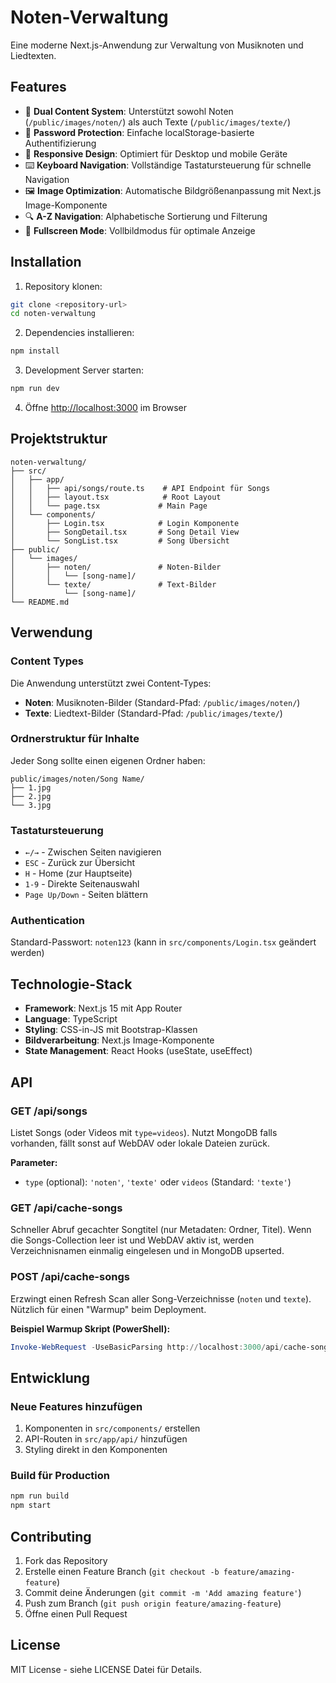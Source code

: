 # Noten-Verwaltung

Eine moderne Next.js-Anwendung zur Verwaltung von Musiknoten und Liedtexten.

## Features

- 📄 **Dual Content System**: Unterstützt sowohl Noten (`/public/images/noten/`) als auch Texte (`/public/images/texte/`)
- 🔐 **Password Protection**: Einfache localStorage-basierte Authentifizierung
- 🎨 **Responsive Design**: Optimiert für Desktop und mobile Geräte
- ⌨️ **Keyboard Navigation**: Vollständige Tastatursteuerung für schnelle Navigation
- 🖼️ **Image Optimization**: Automatische Bildgrößenanpassung mit Next.js Image-Komponente
- 🔍 **A-Z Navigation**: Alphabetische Sortierung und Filterung
- 📱 **Fullscreen Mode**: Vollbildmodus für optimale Anzeige

## Installation

1. Repository klonen:
```bash
git clone <repository-url>
cd noten-verwaltung
```

2. Dependencies installieren:
```bash
npm install
```

3. Development Server starten:
```bash
npm run dev
```

4. Öffne [http://localhost:3000](http://localhost:3000) im Browser

## Projektstruktur

```
noten-verwaltung/
├── src/
│   ├── app/
│   │   ├── api/songs/route.ts    # API Endpoint für Songs
│   │   ├── layout.tsx            # Root Layout
│   │   └── page.tsx             # Main Page
│   └── components/
│       ├── Login.tsx            # Login Komponente
│       ├── SongDetail.tsx       # Song Detail View
│       └── SongList.tsx         # Song Übersicht
├── public/
│   └── images/
│       ├── noten/               # Noten-Bilder
│       │   └── [song-name]/
│       └── texte/               # Text-Bilder
│           └── [song-name]/
└── README.md
```

## Verwendung

### Content Types

Die Anwendung unterstützt zwei Content-Types:

- **Noten**: Musiknoten-Bilder (Standard-Pfad: `/public/images/noten/`)
- **Texte**: Liedtext-Bilder (Standard-Pfad: `/public/images/texte/`)

### Ordnerstruktur für Inhalte

Jeder Song sollte einen eigenen Ordner haben:
```
public/images/noten/Song Name/
├── 1.jpg
├── 2.jpg
└── 3.jpg
```

### Tastatursteuerung

- `←/→` - Zwischen Seiten navigieren
- `ESC` - Zurück zur Übersicht
- `H` - Home (zur Hauptseite)
- `1-9` - Direkte Seitenauswahl
- `Page Up/Down` - Seiten blättern

### Authentication

Standard-Passwort: `noten123` (kann in `src/components/Login.tsx` geändert werden)

## Technologie-Stack

- **Framework**: Next.js 15 mit App Router
- **Language**: TypeScript
- **Styling**: CSS-in-JS mit Bootstrap-Klassen
- **Bildverarbeitung**: Next.js Image-Komponente
- **State Management**: React Hooks (useState, useEffect)

## API

### GET /api/songs

Listet Songs (oder Videos mit `type=videos`). Nutzt MongoDB falls vorhanden, fällt sonst auf WebDAV oder lokale Dateien zurück.

**Parameter:**
- `type` (optional): `'noten'`, `'texte'` oder `videos` (Standard: `'texte'`)

### GET /api/cache-songs

Schneller Abruf gecachter Songtitel (nur Metadaten: Ordner, Titel). Wenn die Songs-Collection leer ist und WebDAV aktiv ist, werden Verzeichnisnamen einmalig eingelesen und in MongoDB upserted.

### POST /api/cache-songs

Erzwingt einen Refresh Scan aller Song-Verzeichnisse (`noten` und `texte`). Nützlich für einen "Warmup" beim Deployment.

**Beispiel Warmup Skript (PowerShell):**
```powershell
Invoke-WebRequest -UseBasicParsing http://localhost:3000/api/cache-songs | Out-Null
```

## Entwicklung

### Neue Features hinzufügen

1. Komponenten in `src/components/` erstellen
2. API-Routen in `src/app/api/` hinzufügen
3. Styling direkt in den Komponenten

### Build für Production

```bash
npm run build
npm start
```

## Contributing

1. Fork das Repository
2. Erstelle einen Feature Branch (`git checkout -b feature/amazing-feature`)
3. Commit deine Änderungen (`git commit -m 'Add amazing feature'`)
4. Push zum Branch (`git push origin feature/amazing-feature`)
5. Öffne einen Pull Request

## License

MIT License - siehe LICENSE Datei für Details.
